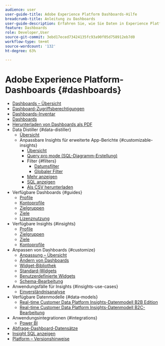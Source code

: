 ```yaml
---
audience: user
user-guide-title: Adobe Experience Platform Dashboards-Hilfe
breadcrumb-title: Anleitung zu Dashboards
user-guide-description: Erfahren Sie, wie Sie Daten in Experience Platform über anpassbare Dashboards visualisieren können.
feature: Dashboards
role: Developer,User
source-git-commit: 3ebd17eced73424135fc93a90f05d758912eb7d0
workflow-type: tm+mt
source-wordcount: '132'
ht-degree: 63%

---
```



# Adobe Experience Platform-Dashboards {#dashboards}

* [Dashboards – Übersicht](home.md)
* [Dashboard-Zugriffsberechtigungen](permissions.md)
* [Dashboards-Inventar](inventory.md)
* [Dashboards](user-defined-dashboards.md)
* [Herunterladen von Dashboards als PDF](download.md)
* Data Distiller {#data-distiller}
   * [Übersicht](data-distiller/overview.md)
   * Anpassbare Insights für erweiterte App-Berichte {#customizable-insights}
      * [Übersicht](data-distiller/customizable-insights/overview.md)
      * [Query pro mode (SQL-Diagramm-Erstellung)](data-distiller/customizable-insights/query-pro-mode.md)
      * Filter {#filters}
         * [Datumsfilter](data-distiller/customizable-insights/filters/date-filter.md)
         * [Globaler Filter](data-distiller/customizable-insights/filters/global-filter.md)
      * [Mehr anzeigen](data-distiller/customizable-insights/view-more.md)
      * [SQL anzeigen](data-distiller/customizable-insights/view-sql.md)
      * [Als CSV herunterladen](data-distiller/customizable-insights/download-csv.md)
* Verfügbare Dashboards {#guides}
   * [Profile](guides/profiles.md)
   * [Kontoprofile](guides/account-profiles.md)
   * [Zielgruppen](guides/audiences.md)
   * [Ziele](guides/destinations.md)
   * [Lizenznutzung](guides/license-usage.md)
* Verfügbare Insights {#insights}
   * [Profile](insights/profiles.md)
   * [Zielgruppen](insights/audiences.md)
   * [Ziele](insights/destinations.md)
   * [Kontoprofile](insights/account-profiles.md)
* Anpassen von Dashboards {#customize}
   * [Anpassung – Übersicht](customize/overview.md)
   * [Ändern von Dashboards](customize/modify.md)
   * [Widget-Bibliothek](customize/widget-library.md)
   * [Standard-Widgets](customize/standard-widgets.md)
   * [Benutzerdefinierte Widgets](customize/custom-widgets.md)
   * [Schema-Bearbeitung](customize/edit-schema.md)
* Anwendungsfälle für Insights {#insights-use-cases}
   * [Einverständnisanalyse](insights-use-cases/consent-analysis.md)
* Verfügbare Datenmodelle {#data-models}
   * [Real-time Customer Data Platform Insights-Datenmodell B2B Edition](data-models/cdp-insights-data-model-b2b.md)
   * [Real-time Customer Data Platform Insights-Datenmodell B2C-Bearbeitung](data-models/cdp-insights-data-model-b2c.md)
* Anwendungsintegrationen {#integrations}
   * [Power BI](integrations/power-bi.md)
* [Abfrage-Dashboard-Datensätze](query.md)
* [Insight SQL anzeigen](view-sql.md)
* [Platform – Versionshinweise](https://experienceleague.adobe.com/de/docs/experience-platform/release-notes/latest)